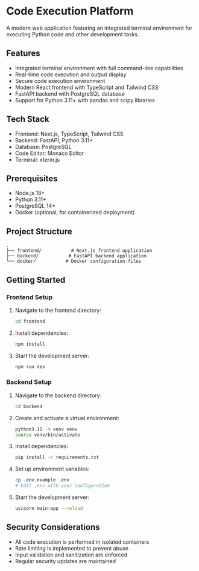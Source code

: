 # Code Execution Platform

A modern web application featuring an integrated terminal environment for executing Python code and other development tasks.

## Features

- Integrated terminal environment with full command-line capabilities
- Real-time code execution and output display
- Secure code execution environment
- Modern React frontend with TypeScript and Tailwind CSS
- FastAPI backend with PostgreSQL database
- Support for Python 3.11+ with pandas and scipy libraries

## Tech Stack

- Frontend: Next.js, TypeScript, Tailwind CSS
- Backend: FastAPI, Python 3.11+
- Database: PostgreSQL
- Code Editor: Monaco Editor
- Terminal: xterm.js

## Prerequisites

- Node.js 18+
- Python 3.11+
- PostgreSQL 14+
- Docker (optional, for containerized deployment)

## Project Structure

```
.
├── frontend/           # Next.js frontend application
├── backend/           # FastAPI backend application
└── docker/           # Docker configuration files
```

## Getting Started

### Frontend Setup

1. Navigate to the frontend directory:
   ```bash
   cd frontend
   ```

2. Install dependencies:
   ```bash
   npm install
   ```

3. Start the development server:
   ```bash
   npm run dev
   ```

### Backend Setup

1. Navigate to the backend directory:
   ```bash
   cd backend
   ```

2. Create and activate a virtual environment:
   ```bash
   python3.11 -m venv venv
   source venv/bin/activate 
   ```

3. Install dependencies:
   ```bash
   pip install -r requirements.txt
   ```

4. Set up environment variables:
   ```bash
   cp .env.example .env
   # Edit .env with your configuration
   ```

5. Start the development server:
   ```bash
   uvicorn main:app --reload
   ```

## Security Considerations

- All code execution is performed in isolated containers
- Rate limiting is implemented to prevent abuse
- Input validation and sanitization are enforced
- Regular security updates are maintained
